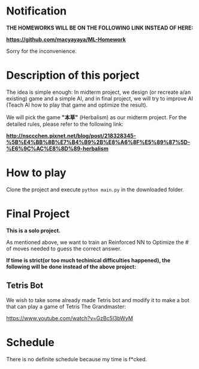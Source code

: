 # Notification

**THE HOMEWORKS WILL BE ON THE FOLLOWING LINK INSTEAD OF HERE:**

**https://github.com/macyayaya/ML-Homework**

Sorry for the inconvenience.

# Description of this porject

The idea is simple enough: In midterm project, we design (or recreate a/an existing) game and a simple AI, and in final project, we will try to improve AI (Teach AI how to play that game and optimize the result).

We will pick the game **"本草"** (Herbalism) as our midterm project. For the detailed rules, please refer to the following link:

**http://nsccchen.pixnet.net/blog/post/218328345-%5B%E4%BB%8B%E7%B4%B9%2B%E8%A6%8F%E5%89%87%5D-%E6%9C%AC%E8%8D%89-herbalism**

# How to play

Clone the project and execute `python main.py` in the downloaded folder.

# Final Project

**This is a solo project.**

As mentioned above, we want to train an Reinforced NN to Optimize the # of moves needed to guess the correct answer. 

**If time is strict(or too much techinical difficulties happened), the following will be done instead of the above project:**

## Tetris Bot

We wish to take some already made Tetris bot and modify it to make a bot that can play a game of Tetris The Grandmaster:

https://www.youtube.com/watch?v=GzBc5l3bWyM

# Schedule

There is no definite schedule because my time is f\*cked.
